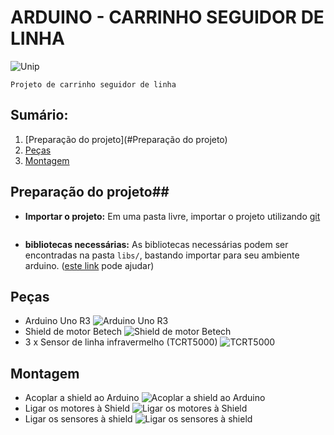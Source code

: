 ARDUINO - CARRINHO SEGUIDOR DE LINHA
======================================

![Unip](http://www2.unip.br/ead/img/logo-unip-home.png)


	Projeto de carrinho seguidor de linha

## Sumário:
 1. [Preparação do projeto](#Preparação do projeto)
 2. [Peças](#Peças)
 3. [Montagem](#Montagem)

## Preparação do projeto##
* **Importar o projeto:**
Em uma pasta livre, importar o projeto utilizando [git](https://git-scm.com)


```git clone https://github.com/Dihgg/arduino-car/
```


* **bibliotecas necessárias:**
As bibliotecas necessárias podem ser encontradas na pasta ``` libs/ ```, bastando importar para seu ambiente arduino. ([este link](https://www.arduino.cc/en/Guide/Libraries) pode ajudar)

## Peças ##
* Arduino Uno R3
![Arduino Uno R3](http://blog.unicluster.com.br/wp-content/uploads/2016/10/IMG_20161009_163812848.jpg)
* Shield de motor Betech
![Shield de motor Betech](http://blog.unicluster.com.br/wp-content/uploads/2016/10/IMG_20161009_163821912.jpg)
* 3 x Sensor de linha infravermelho (TCRT5000)
![TCRT5000](http://blog.unicluster.com.br/wp-content/uploads/2016/10/IMG_20161009_164154959.jpg)

## Montagem ##
* Acoplar a shield ao Arduino
![Acoplar a shield ao Arduino](http://blog.unicluster.com.br/wp-content/uploads/2016/10/IMG_20161009_164603206.jpg)
* Ligar os motores à Shield
![Ligar os motores à Shield](http://blog.unicluster.com.br/wp-content/uploads/2016/10/esquema-motor-300x294.png)
* Ligar os sensores à shield
![Ligar os sensores à shield](http://blog.unicluster.com.br/wp-content/uploads/2016/10/esquema-sensor.png)
